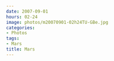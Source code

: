 ```yaml
---
date: 2007-09-01
hours: 02-24
image: photos/m20070901-02h24TU-GBe.jpg
categories: 
- Photos 
tags: 
- Mars 
title: Mars
---
```

